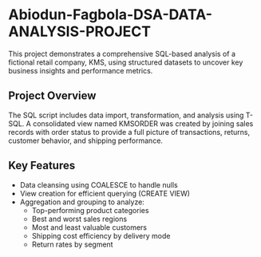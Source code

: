 # Abiodun-Fagbola-DSA-DATA-ANALYSIS-PROJECT
This project demonstrates a comprehensive SQL-based analysis of a fictional retail company, KMS, using structured datasets to uncover key business insights and performance metrics.
## Project Overview
The SQL script includes data import, transformation, and analysis using T-SQL. A consolidated view named KMSORDER was created by joining sales records with order status to provide a full picture of transactions, returns, customer behavior, and shipping performance.
## Key Features
- Data cleansing using COALESCE to handle nulls
- View creation for efficient querying (CREATE VIEW)
- Aggregation and grouping to analyze:
  - Top-performing product categories
  - Best and worst sales regions
  - Most and least valuable customers
  - Shipping cost efficiency by delivery mode
  - Return rates by segment
